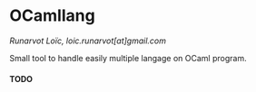 
OCamllang
=========

_Runarvot Loïc, loic.runarvot[at]gmail.com_

Small tool to handle easily multiple langage on OCaml program.

#### TODO
